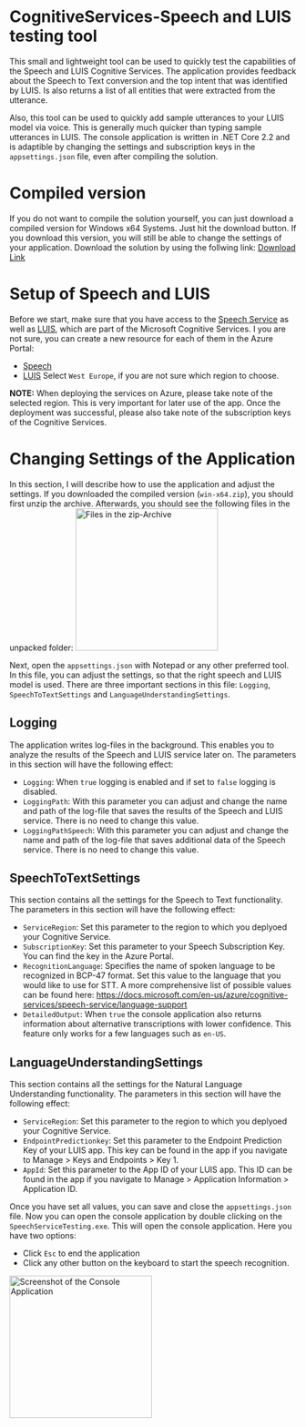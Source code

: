 # CognitiveServices-Speech and LUIS testing tool

This small and lightweight tool can be used to quickly test the capabilities of the Speech and LUIS Cognitive Services. The application provides feedback about the Speech to Text conversion and the top intent that was identified by LUIS. Is also returns a list of all entities that were extracted from the utterance.

Also, this tool can be used to quickly add sample utterances to your LUIS model via voice. This is generally much quicker than typing sample utterances in LUIS. The console application is written in .NET Core 2.2 and is adaptible by changing the settings and subscription keys in the `appsettings.json` file, even after compiling the solution.

# Compiled version
If you do not want to compile the solution yourself, you can just download a compiled version for Windows x64 Systems. Just hit the download button. If you download this version, you will still be able to change the settings of your application. Download the solution by using the follwing link: [Download Link](compiled/win-x64.zip)

# Setup of Speech and LUIS
Before we start, make sure that you have access to the [Speech Service](https://azure.microsoft.com/en-us/services/cognitive-services/speech-services) as well as [LUIS](https://eu.luis.ai), which are part of the Microsoft Cognitive Services. I you are not sure, you can create a new resource for each of them in the Azure Portal:
- [Speech](https://portal.azure.com/#create/Microsoft.CognitiveServicesSpeechServices)
- [LUIS](https://ms.portal.azure.com/#create/Microsoft.CognitiveServicesLUIS)
Select `West Europe`, if you are not sure which region to choose.

**NOTE:** When deploying the services on Azure, please take note of the selected region. This is very important for later use of the app. Once the deployment was successful, please also take note of the subscription keys of the Cognitive Services.

# Changing Settings of the Application
In this section, I will describe how to use the application and adjust the settings. If you downloaded the compiled version (`win-x64.zip`), you should first unzip the archive. Afterwards, you should see the following files in the unpacked folder:
<img src="pictures/zipFiles.png" alt="Files in the zip-Archive" width="250"/>

Next, open the `appsettings.json` with Notepad or any other preferred tool. In this file, you can adjust the settings, so that the right speech and LUIS model is used. There are three important sections in this file: `Logging`, `SpeechToTextSettings` and `LanguageUnderstandingSettings`.

## Logging
The application writes log-files in the background. This enables you to analyze the results of the Speech and LUIS service later on. The parameters in this section will have the following effect:

- `Logging`: When `true` logging is enabled and if set to `false` logging is disabled.
- `LoggingPath`: With this parameter you can adjust and change the name and path of the log-file that saves the results of the Speech and LUIS service. There is no need to change this value.
- `LoggingPathSpeech`: With this parameter you can adjust and change the name and path of the log-file that saves additional data of the Speech service. There is no need to change this value.

## SpeechToTextSettings
This section contains all the settings for the Speech to Text functionality. The parameters in this section will have the following effect:

- `ServiceRegion`: Set this parameter to the region to which you deplyoed your Cognitive Service.
- `SubscriptionKey`: Set this parameter to your Speech Subscription Key. You can find the key in the Azure Portal.
- `RecognitionLanguage`: Specifies the name of spoken language to be recognized in BCP-47 format. Set this value to the language that you would like to use for STT. A more comprehensive list of possible values can be found here: https://docs.microsoft.com/en-us/azure/cognitive-services/speech-service/language-support
- `DetailedOutput`: When `true` the console application also returns information about alternative transcriptions with lower confidence. This feature only works for a few languages such as `en-US`.

## LanguageUnderstandingSettings
This section contains all the settings for the Natural Language Understanding functionality. The parameters in this section will have the following effect:

- `ServiceRegion`: Set this parameter to the region to which you deplyoed your Cognitive Service.
- `EndpointPredictionkey`: Set this parameter to the Endpoint Prediction Key of your LUIS app. This key can be found in the app if you navigate to Manage > Keys and Endpoints > Key 1.
- `AppId`: Set this parameter to the App ID of your LUIS app. This ID can be found in the app if you navigate to Manage > Application Information > Application ID.

Once you have set all values, you can save and close the `appsettings.json` file. Now you can open the console application by double clicking on the `SpeechServiceTesting.exe`. This will open the console application. Here you have two options:
- Click `Esc` to end the application
- Click any other button on the keyboard to start the speech recognition.
<img src="pictures/ConsoleApp.png" alt="Screenshot of the Console Application" width="250"/>
